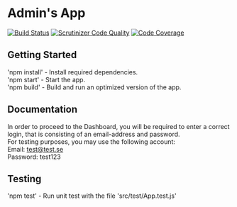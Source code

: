 # Admin's App

[![Build Status](https://scrutinizer-ci.com/g/gurkan444/test/badges/build.png?b=main)](https://scrutinizer-ci.com/g/gurkan444/test/build-status/main)
[![Scrutinizer Code Quality](https://scrutinizer-ci.com/g/gurkan444/test/badges/quality-score.png?b=main)](https://scrutinizer-ci.com/g/gurkan444/test/?branch=main)
[![Code Coverage](https://scrutinizer-ci.com/g/gurkan444/test/badges/coverage.png?b=main)](https://scrutinizer-ci.com/g/gurkan444/test/?branch=main)

## Getting Started

'npm install' - Install required dependencies.  
'npm start' - Start the app.  
'npm build' - Build and run an optimized version of the app.  

## Documentation

In order to proceed to the Dashboard, you will be required to enter a correct login, that is consisting of an email-address and password.  
For testing purposes, you may use the following account:  
Email: test@test.se  
Password: test123  

## Testing

'npm test' - Run unit test with the file 'src/test/App.test.js'
